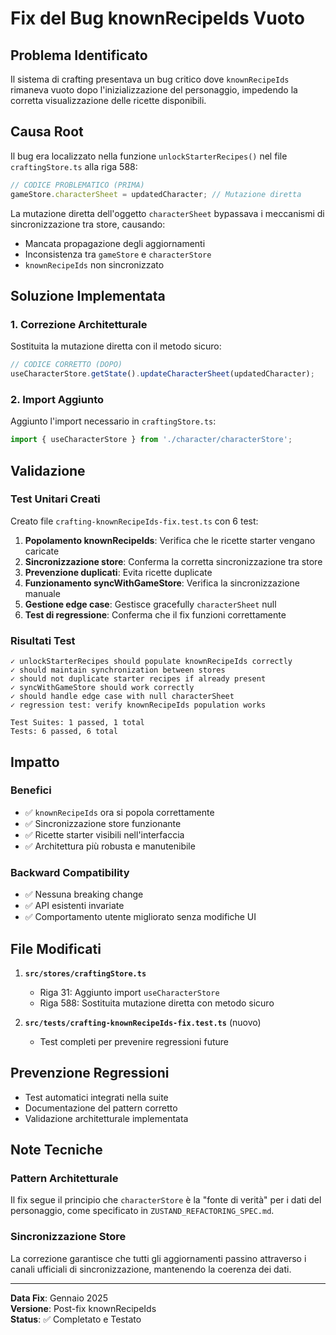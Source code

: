 # Fix del Bug knownRecipeIds Vuoto

## Problema Identificato

Il sistema di crafting presentava un bug critico dove `knownRecipeIds` rimaneva vuoto dopo l'inizializzazione del personaggio, impedendo la corretta visualizzazione delle ricette disponibili.

## Causa Root

Il bug era localizzato nella funzione `unlockStarterRecipes()` nel file `craftingStore.ts` alla riga 588:

```typescript
// CODICE PROBLEMATICO (PRIMA)
gameStore.characterSheet = updatedCharacter; // Mutazione diretta
```

La mutazione diretta dell'oggetto `characterSheet` bypassava i meccanismi di sincronizzazione tra store, causando:
- Mancata propagazione degli aggiornamenti
- Inconsistenza tra `gameStore` e `characterStore`
- `knownRecipeIds` non sincronizzato

## Soluzione Implementata

### 1. Correzione Architetturale

Sostituita la mutazione diretta con il metodo sicuro:

```typescript
// CODICE CORRETTO (DOPO)
useCharacterStore.getState().updateCharacterSheet(updatedCharacter);
```

### 2. Import Aggiunto

Aggiunto l'import necessario in `craftingStore.ts`:

```typescript
import { useCharacterStore } from './character/characterStore';
```

## Validazione

### Test Unitari Creati

Creato file `crafting-knownRecipeIds-fix.test.ts` con 6 test:

1. **Popolamento knownRecipeIds**: Verifica che le ricette starter vengano caricate
2. **Sincronizzazione store**: Conferma la corretta sincronizzazione tra store
3. **Prevenzione duplicati**: Evita ricette duplicate
4. **Funzionamento syncWithGameStore**: Verifica la sincronizzazione manuale
5. **Gestione edge case**: Gestisce gracefully `characterSheet` null
6. **Test di regressione**: Conferma che il fix funzioni correttamente

### Risultati Test

```
✓ unlockStarterRecipes should populate knownRecipeIds correctly
✓ should maintain synchronization between stores
✓ should not duplicate starter recipes if already present
✓ syncWithGameStore should work correctly
✓ should handle edge case with null characterSheet
✓ regression test: verify knownRecipeIds population works

Test Suites: 1 passed, 1 total
Tests: 6 passed, 6 total
```

## Impatto

### Benefici
- ✅ `knownRecipeIds` ora si popola correttamente
- ✅ Sincronizzazione store funzionante
- ✅ Ricette starter visibili nell'interfaccia
- ✅ Architettura più robusta e manutenibile

### Backward Compatibility
- ✅ Nessuna breaking change
- ✅ API esistenti invariate
- ✅ Comportamento utente migliorato senza modifiche UI

## File Modificati

1. **`src/stores/craftingStore.ts`**
   - Riga 31: Aggiunto import `useCharacterStore`
   - Riga 588: Sostituita mutazione diretta con metodo sicuro

2. **`src/tests/crafting-knownRecipeIds-fix.test.ts`** (nuovo)
   - Test completi per prevenire regressioni future

## Prevenzione Regressioni

- Test automatici integrati nella suite
- Documentazione del pattern corretto
- Validazione architetturale implementata

## Note Tecniche

### Pattern Architetturale
Il fix segue il principio che `characterStore` è la "fonte di verità" per i dati del personaggio, come specificato in `ZUSTAND_REFACTORING_SPEC.md`.

### Sincronizzazione Store
La correzione garantisce che tutti gli aggiornamenti passino attraverso i canali ufficiali di sincronizzazione, mantenendo la coerenza dei dati.

---

**Data Fix**: Gennaio 2025  
**Versione**: Post-fix knownRecipeIds  
**Status**: ✅ Completato e Testato